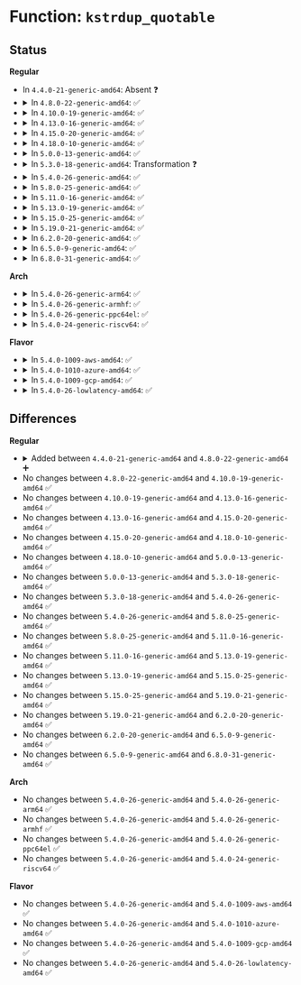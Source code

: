 # Function: <code>kstrdup_quotable</code>

## Status
<b>Regular</b>
<ul>
<li>
In <code>4.4.0-21-generic-amd64</code>: Absent ❓
</li>
<li>
<details>
<summary>In <code>4.8.0-22-generic-amd64</code>: ✅</summary>

```c
char * kstrdup_quotable(const char * src, gfp_t gfp)
```

```json
{
  "name": "kstrdup_quotable",
  "collision_type": "Unique Global",
  "inline_type": "No",
  "funcs": [
    {
      "addr": 18446744071583337584,
      "name": "kstrdup_quotable",
      "external": true,
      "loc": "lib/string_helpers.c:546",
      "file": "lib/string_helpers.c",
      "inline": "seen, unknown",
      "caller_inline": [],
      "caller_func": [
        "lib/string_helpers.c:kstrdup_quotable_cmdline"
      ]
    }
  ],
  "symbols": [
    {
      "addr": 18446744071583337584,
      "name": "kstrdup_quotable",
      "section": ".text",
      "bind": "STB_GLOBAL",
      "size": 221
    }
  ]
}
```
</details>
</li>
<li>
<details>
<summary>In <code>4.10.0-19-generic-amd64</code>: ✅</summary>

```c
char * kstrdup_quotable(const char * src, gfp_t gfp)
```

```json
{
  "name": "kstrdup_quotable",
  "collision_type": "Unique Global",
  "inline_type": "No",
  "funcs": [
    {
      "addr": 18446744071583463008,
      "name": "kstrdup_quotable",
      "external": true,
      "loc": "lib/string_helpers.c:546",
      "file": "lib/string_helpers.c",
      "inline": "seen, unknown",
      "caller_inline": [],
      "caller_func": [
        "lib/string_helpers.c:kstrdup_quotable_cmdline"
      ]
    }
  ],
  "symbols": [
    {
      "addr": 18446744071583463008,
      "name": "kstrdup_quotable",
      "section": ".text",
      "bind": "STB_GLOBAL",
      "size": 221
    }
  ]
}
```
</details>
</li>
<li>
<details>
<summary>In <code>4.13.0-16-generic-amd64</code>: ✅</summary>

```c
char * kstrdup_quotable(const char * src, gfp_t gfp)
```

```json
{
  "name": "kstrdup_quotable",
  "collision_type": "Unique Global",
  "inline_type": "No",
  "funcs": [
    {
      "addr": 18446744071583485280,
      "name": "kstrdup_quotable",
      "external": true,
      "loc": "lib/string_helpers.c:546",
      "file": "lib/string_helpers.c",
      "inline": "seen, unknown",
      "caller_inline": [],
      "caller_func": [
        "lib/string_helpers.c:kstrdup_quotable_cmdline"
      ]
    }
  ],
  "symbols": [
    {
      "addr": 18446744071583485280,
      "name": "kstrdup_quotable",
      "section": ".text",
      "bind": "STB_GLOBAL",
      "size": 207
    }
  ]
}
```
</details>
</li>
<li>
<details>
<summary>In <code>4.15.0-20-generic-amd64</code>: ✅</summary>

```c
char * kstrdup_quotable(const char * src, gfp_t gfp)
```

```json
{
  "name": "kstrdup_quotable",
  "collision_type": "Unique Global",
  "inline_type": "No",
  "funcs": [
    {
      "addr": 18446744071583666320,
      "name": "kstrdup_quotable",
      "external": true,
      "loc": "lib/string_helpers.c:546",
      "file": "lib/string_helpers.c",
      "inline": "seen, unknown",
      "caller_inline": [],
      "caller_func": [
        "lib/string_helpers.c:kstrdup_quotable_cmdline"
      ]
    }
  ],
  "symbols": [
    {
      "addr": 18446744071583666320,
      "name": "kstrdup_quotable",
      "section": ".text",
      "bind": "STB_GLOBAL",
      "size": 207
    }
  ]
}
```
</details>
</li>
<li>
<details>
<summary>In <code>4.18.0-10-generic-amd64</code>: ✅</summary>

```c
char * kstrdup_quotable(const char * src, gfp_t gfp)
```

```json
{
  "name": "kstrdup_quotable",
  "collision_type": "Unique Global",
  "inline_type": "No",
  "funcs": [
    {
      "addr": 18446744071583884176,
      "name": "kstrdup_quotable",
      "external": true,
      "loc": "lib/string_helpers.c:546",
      "file": "lib/string_helpers.c",
      "inline": "seen, unknown",
      "caller_inline": [],
      "caller_func": [
        "lib/string_helpers.c:kstrdup_quotable_cmdline"
      ]
    }
  ],
  "symbols": [
    {
      "addr": 18446744071583884176,
      "name": "kstrdup_quotable",
      "section": ".text",
      "bind": "STB_GLOBAL",
      "size": 207
    }
  ]
}
```
</details>
</li>
<li>
<details>
<summary>In <code>5.0.0-13-generic-amd64</code>: ✅</summary>

```c
char * kstrdup_quotable(const char * src, gfp_t gfp)
```

```json
{
  "name": "kstrdup_quotable",
  "collision_type": "Unique Global",
  "inline_type": "No",
  "funcs": [
    {
      "addr": 18446744071583968384,
      "name": "kstrdup_quotable",
      "external": true,
      "loc": "lib/string_helpers.c:546",
      "file": "lib/string_helpers.c",
      "inline": "seen, unknown",
      "caller_inline": [],
      "caller_func": [
        "lib/string_helpers.c:kstrdup_quotable_cmdline"
      ]
    }
  ],
  "symbols": [
    {
      "addr": 18446744071583968384,
      "name": "kstrdup_quotable",
      "section": ".text",
      "bind": "STB_GLOBAL",
      "size": 207
    }
  ]
}
```
</details>
</li>
<li>
<details>
<summary>In <code>5.3.0-18-generic-amd64</code>: Transformation ❓</summary>

```c
char * kstrdup_quotable(const char * src, gfp_t gfp)
```

```json
{
  "name": "kstrdup_quotable",
  "collision_type": "Unique Global",
  "inline_type": "No",
  "funcs": [
    {
      "addr": 0,
      "name": "kstrdup_quotable",
      "external": true,
      "loc": "lib/string_helpers.c:569",
      "file": "lib/string_helpers.c",
      "inline": "seen, unknown",
      "caller_inline": [],
      "caller_func": [
        "lib/string_helpers.c:kstrdup_quotable_cmdline"
      ]
    }
  ],
  "symbols": [
    {
      "addr": 18446744071584150059,
      "name": "kstrdup_quotable.cold",
      "section": ".text",
      "bind": "STB_LOCAL",
      "size": 19
    },
    {
      "addr": 18446744071584149488,
      "name": "kstrdup_quotable",
      "section": ".text",
      "bind": "STB_GLOBAL",
      "size": 211
    }
  ]
}
```
</details>
</li>
<li>
<details>
<summary>In <code>5.4.0-26-generic-amd64</code>: ✅</summary>

```c
char * kstrdup_quotable(const char * src, gfp_t gfp)
```

```json
{
  "name": "kstrdup_quotable",
  "collision_type": "Unique Global",
  "inline_type": "No",
  "funcs": [
    {
      "addr": 18446744071584272112,
      "name": "kstrdup_quotable",
      "external": true,
      "loc": "lib/string_helpers.c:569",
      "file": "lib/string_helpers.c",
      "inline": "seen, unknown",
      "caller_inline": [],
      "caller_func": [
        "lib/string_helpers.c:kstrdup_quotable_cmdline"
      ]
    }
  ],
  "symbols": [
    {
      "addr": 18446744071584272112,
      "name": "kstrdup_quotable",
      "section": ".text",
      "bind": "STB_GLOBAL",
      "size": 211
    }
  ]
}
```
</details>
</li>
<li>
<details>
<summary>In <code>5.8.0-25-generic-amd64</code>: ✅</summary>

```c
char * kstrdup_quotable(const char * src, gfp_t gfp)
```

```json
{
  "name": "kstrdup_quotable",
  "collision_type": "Unique Global",
  "inline_type": "No",
  "funcs": [
    {
      "addr": 18446744071584680880,
      "name": "kstrdup_quotable",
      "external": true,
      "loc": "lib/string_helpers.c:569",
      "file": "lib/string_helpers.c",
      "inline": "seen, unknown",
      "caller_inline": [],
      "caller_func": [
        "lib/string_helpers.c:kstrdup_quotable_file",
        "lib/string_helpers.c:kstrdup_quotable_cmdline"
      ]
    }
  ],
  "symbols": [
    {
      "addr": 18446744071584680880,
      "name": "kstrdup_quotable",
      "section": ".text",
      "bind": "STB_GLOBAL",
      "size": 280
    }
  ]
}
```
</details>
</li>
<li>
<details>
<summary>In <code>5.11.0-16-generic-amd64</code>: ✅</summary>

```c
char * kstrdup_quotable(const char * src, gfp_t gfp)
```

```json
{
  "name": "kstrdup_quotable",
  "collision_type": "Unique Global",
  "inline_type": "No",
  "funcs": [
    {
      "addr": 18446744071584798544,
      "name": "kstrdup_quotable",
      "external": true,
      "loc": "lib/string_helpers.c:569",
      "file": "lib/string_helpers.c",
      "inline": "seen, unknown",
      "caller_inline": [],
      "caller_func": [
        "lib/string_helpers.c:kstrdup_quotable_file",
        "lib/string_helpers.c:kstrdup_quotable_cmdline"
      ]
    }
  ],
  "symbols": [
    {
      "addr": 18446744071584798544,
      "name": "kstrdup_quotable",
      "section": ".text",
      "bind": "STB_GLOBAL",
      "size": 280
    }
  ]
}
```
</details>
</li>
<li>
<details>
<summary>In <code>5.13.0-19-generic-amd64</code>: ✅</summary>

```c
char * kstrdup_quotable(const char * src, gfp_t gfp)
```

```json
{
  "name": "kstrdup_quotable",
  "collision_type": "Unique Global",
  "inline_type": "No",
  "funcs": [
    {
      "addr": 18446744071584842736,
      "name": "kstrdup_quotable",
      "external": true,
      "loc": "lib/string_helpers.c:569",
      "file": "lib/string_helpers.c",
      "inline": "seen, unknown",
      "caller_inline": [],
      "caller_func": [
        "lib/string_helpers.c:kstrdup_quotable_file",
        "lib/string_helpers.c:kstrdup_quotable_cmdline"
      ]
    }
  ],
  "symbols": [
    {
      "addr": 18446744071584842736,
      "name": "kstrdup_quotable",
      "section": ".text",
      "bind": "STB_GLOBAL",
      "size": 280
    }
  ]
}
```
</details>
</li>
<li>
<details>
<summary>In <code>5.15.0-25-generic-amd64</code>: ✅</summary>

```c
char * kstrdup_quotable(const char * src, gfp_t gfp)
```

```json
{
  "name": "kstrdup_quotable",
  "collision_type": "Unique Global",
  "inline_type": "No",
  "funcs": [
    {
      "addr": 18446744071585262560,
      "name": "kstrdup_quotable",
      "external": true,
      "loc": "lib/string_helpers.c:593",
      "file": "lib/string_helpers.c",
      "inline": "seen, unknown",
      "caller_inline": [],
      "caller_func": [
        "lib/string_helpers.c:kstrdup_quotable_file",
        "lib/string_helpers.c:kstrdup_quotable_cmdline"
      ]
    }
  ],
  "symbols": [
    {
      "addr": 18446744071585262560,
      "name": "kstrdup_quotable",
      "section": ".text",
      "bind": "STB_GLOBAL",
      "size": 209
    }
  ]
}
```
</details>
</li>
<li>
<details>
<summary>In <code>5.19.0-21-generic-amd64</code>: ✅</summary>

```c
char * kstrdup_quotable(const char * src, gfp_t gfp)
```

```json
{
  "name": "kstrdup_quotable",
  "collision_type": "Unique Global",
  "inline_type": "No",
  "funcs": [
    {
      "addr": 18446744071586106224,
      "name": "kstrdup_quotable",
      "external": true,
      "loc": "lib/string_helpers.c:594",
      "file": "lib/string_helpers.c",
      "inline": "seen, unknown",
      "caller_inline": [],
      "caller_func": [
        "lib/string_helpers.c:kstrdup_quotable_file",
        "lib/string_helpers.c:kstrdup_quotable_cmdline"
      ]
    }
  ],
  "symbols": [
    {
      "addr": 18446744071586106224,
      "name": "kstrdup_quotable",
      "section": ".text",
      "bind": "STB_GLOBAL",
      "size": 226
    }
  ]
}
```
</details>
</li>
<li>
<details>
<summary>In <code>6.2.0-20-generic-amd64</code>: ✅</summary>

```c
char * kstrdup_quotable(const char * src, gfp_t gfp)
```

```json
{
  "name": "kstrdup_quotable",
  "collision_type": "Unique Global",
  "inline_type": "No",
  "funcs": [
    {
      "addr": 18446744071587091552,
      "name": "kstrdup_quotable",
      "external": true,
      "loc": "lib/string_helpers.c:638",
      "file": "lib/string_helpers.c",
      "inline": "seen, unknown",
      "caller_inline": [],
      "caller_func": [
        "lib/string_helpers.c:kstrdup_quotable_file",
        "lib/string_helpers.c:kstrdup_quotable_cmdline"
      ]
    }
  ],
  "symbols": [
    {
      "addr": 18446744071587091552,
      "name": "kstrdup_quotable",
      "section": ".text",
      "bind": "STB_GLOBAL",
      "size": 226
    }
  ]
}
```
</details>
</li>
<li>
<details>
<summary>In <code>6.5.0-9-generic-amd64</code>: ✅</summary>

```c
char * kstrdup_quotable(const char * src, gfp_t gfp)
```

```json
{
  "name": "kstrdup_quotable",
  "collision_type": "Unique Global",
  "inline_type": "No",
  "funcs": [
    {
      "addr": 18446744071587351664,
      "name": "kstrdup_quotable",
      "external": true,
      "loc": "lib/string_helpers.c:638",
      "file": "lib/string_helpers.c",
      "inline": "seen, unknown",
      "caller_inline": [],
      "caller_func": [
        "lib/string_helpers.c:kstrdup_quotable_file",
        "lib/string_helpers.c:kstrdup_quotable_cmdline"
      ]
    }
  ],
  "symbols": [
    {
      "addr": 18446744071587351664,
      "name": "kstrdup_quotable",
      "section": ".text",
      "bind": "STB_GLOBAL",
      "size": 226
    }
  ]
}
```
</details>
</li>
<li>
<details>
<summary>In <code>6.8.0-31-generic-amd64</code>: ✅</summary>

```c
char * kstrdup_quotable(const char * src, gfp_t gfp)
```

```json
{
  "name": "kstrdup_quotable",
  "collision_type": "Unique Global",
  "inline_type": "No",
  "funcs": [
    {
      "addr": 18446744071587637888,
      "name": "kstrdup_quotable",
      "external": true,
      "loc": "lib/string_helpers.c:640",
      "file": "lib/string_helpers.c",
      "inline": "seen, unknown",
      "caller_inline": [],
      "caller_func": [
        "lib/string_helpers.c:kstrdup_quotable_file",
        "lib/string_helpers.c:kstrdup_quotable_cmdline"
      ]
    }
  ],
  "symbols": [
    {
      "addr": 18446744071587637888,
      "name": "kstrdup_quotable",
      "section": ".text",
      "bind": "STB_GLOBAL",
      "size": 226
    }
  ]
}
```
</details>
</li>
</ul>
<b>Arch</b>
<ul>
<li>
<details>
<summary>In <code>5.4.0-26-generic-arm64</code>: ✅</summary>

```c
char * kstrdup_quotable(const char * src, gfp_t gfp)
```

```json
{
  "name": "kstrdup_quotable",
  "collision_type": "Unique Global",
  "inline_type": "No",
  "funcs": [
    {
      "addr": 18446603336496156760,
      "name": "kstrdup_quotable",
      "external": true,
      "loc": "lib/string_helpers.c:569",
      "file": "lib/string_helpers.c",
      "inline": "seen, unknown",
      "caller_inline": [],
      "caller_func": [
        "lib/string_helpers.c:kstrdup_quotable_cmdline"
      ]
    }
  ],
  "symbols": [
    {
      "addr": 18446603336496156760,
      "name": "kstrdup_quotable",
      "section": ".text",
      "bind": "STB_GLOBAL",
      "size": 248
    }
  ]
}
```
</details>
</li>
<li>
<details>
<summary>In <code>5.4.0-26-generic-armhf</code>: ✅</summary>

```c
char * kstrdup_quotable(const char * src, gfp_t gfp)
```

```json
{
  "name": "kstrdup_quotable",
  "collision_type": "Unique Global",
  "inline_type": "No",
  "funcs": [
    {
      "addr": 3229476600,
      "name": "kstrdup_quotable",
      "external": true,
      "loc": "lib/string_helpers.c:569",
      "file": "lib/string_helpers.c",
      "inline": "seen, unknown",
      "caller_inline": [],
      "caller_func": [
        "lib/string_helpers.c:kstrdup_quotable_cmdline"
      ]
    }
  ],
  "symbols": [
    {
      "addr": 3229476600,
      "name": "kstrdup_quotable",
      "section": ".text",
      "bind": "STB_GLOBAL",
      "size": 272
    }
  ]
}
```
</details>
</li>
<li>
<details>
<summary>In <code>5.4.0-26-generic-ppc64el</code>: ✅</summary>

```c
char * kstrdup_quotable(const char * src, gfp_t gfp)
```

```json
{
  "name": "kstrdup_quotable",
  "collision_type": "Unique Global",
  "inline_type": "No",
  "funcs": [
    {
      "addr": 13835058055290419200,
      "name": "kstrdup_quotable",
      "external": true,
      "loc": "lib/string_helpers.c:569",
      "file": "lib/string_helpers.c",
      "inline": "seen, unknown",
      "caller_inline": [],
      "caller_func": [
        "lib/string_helpers.c:kstrdup_quotable_cmdline"
      ]
    }
  ],
  "symbols": [
    {
      "addr": 13835058055290419200,
      "name": "kstrdup_quotable",
      "section": ".text",
      "bind": "STB_GLOBAL",
      "size": 324
    }
  ]
}
```
</details>
</li>
<li>
<details>
<summary>In <code>5.4.0-24-generic-riscv64</code>: ✅</summary>

```c
char * kstrdup_quotable(const char * src, gfp_t gfp)
```

```json
{
  "name": "kstrdup_quotable",
  "collision_type": "Unique Global",
  "inline_type": "No",
  "funcs": [
    {
      "addr": 18446743936275209418,
      "name": "kstrdup_quotable",
      "external": true,
      "loc": "lib/string_helpers.c:569",
      "file": "lib/string_helpers.c",
      "inline": "seen, unknown",
      "caller_inline": [],
      "caller_func": [
        "lib/string_helpers.c:kstrdup_quotable_cmdline"
      ]
    }
  ],
  "symbols": [
    {
      "addr": 18446743936275209418,
      "name": "kstrdup_quotable",
      "section": ".text",
      "bind": "STB_GLOBAL",
      "size": 156
    }
  ]
}
```
</details>
</li>
</ul>
<b>Flavor</b>
<ul>
<li>
<details>
<summary>In <code>5.4.0-1009-aws-amd64</code>: ✅</summary>

```c
char * kstrdup_quotable(const char * src, gfp_t gfp)
```

```json
{
  "name": "kstrdup_quotable",
  "collision_type": "Unique Global",
  "inline_type": "No",
  "funcs": [
    {
      "addr": 18446744071584240848,
      "name": "kstrdup_quotable",
      "external": true,
      "loc": "lib/string_helpers.c:569",
      "file": "lib/string_helpers.c",
      "inline": "seen, unknown",
      "caller_inline": [],
      "caller_func": [
        "lib/string_helpers.c:kstrdup_quotable_cmdline"
      ]
    }
  ],
  "symbols": [
    {
      "addr": 18446744071584240848,
      "name": "kstrdup_quotable",
      "section": ".text",
      "bind": "STB_GLOBAL",
      "size": 211
    }
  ]
}
```
</details>
</li>
<li>
<details>
<summary>In <code>5.4.0-1010-azure-amd64</code>: ✅</summary>

```c
char * kstrdup_quotable(const char * src, gfp_t gfp)
```

```json
{
  "name": "kstrdup_quotable",
  "collision_type": "Unique Global",
  "inline_type": "No",
  "funcs": [
    {
      "addr": 18446744071584176048,
      "name": "kstrdup_quotable",
      "external": true,
      "loc": "lib/string_helpers.c:569",
      "file": "lib/string_helpers.c",
      "inline": "seen, unknown",
      "caller_inline": [],
      "caller_func": [
        "lib/string_helpers.c:kstrdup_quotable_cmdline"
      ]
    }
  ],
  "symbols": [
    {
      "addr": 18446744071584176048,
      "name": "kstrdup_quotable",
      "section": ".text",
      "bind": "STB_GLOBAL",
      "size": 211
    }
  ]
}
```
</details>
</li>
<li>
<details>
<summary>In <code>5.4.0-1009-gcp-amd64</code>: ✅</summary>

```c
char * kstrdup_quotable(const char * src, gfp_t gfp)
```

```json
{
  "name": "kstrdup_quotable",
  "collision_type": "Unique Global",
  "inline_type": "No",
  "funcs": [
    {
      "addr": 18446744071584224608,
      "name": "kstrdup_quotable",
      "external": true,
      "loc": "lib/string_helpers.c:569",
      "file": "lib/string_helpers.c",
      "inline": "seen, unknown",
      "caller_inline": [],
      "caller_func": [
        "lib/string_helpers.c:kstrdup_quotable_cmdline"
      ]
    }
  ],
  "symbols": [
    {
      "addr": 18446744071584224608,
      "name": "kstrdup_quotable",
      "section": ".text",
      "bind": "STB_GLOBAL",
      "size": 211
    }
  ]
}
```
</details>
</li>
<li>
<details>
<summary>In <code>5.4.0-26-lowlatency-amd64</code>: ✅</summary>

```c
char * kstrdup_quotable(const char * src, gfp_t gfp)
```

```json
{
  "name": "kstrdup_quotable",
  "collision_type": "Unique Global",
  "inline_type": "No",
  "funcs": [
    {
      "addr": 18446744071584329440,
      "name": "kstrdup_quotable",
      "external": true,
      "loc": "lib/string_helpers.c:569",
      "file": "lib/string_helpers.c",
      "inline": "seen, unknown",
      "caller_inline": [],
      "caller_func": [
        "lib/string_helpers.c:kstrdup_quotable_cmdline"
      ]
    }
  ],
  "symbols": [
    {
      "addr": 18446744071584329440,
      "name": "kstrdup_quotable",
      "section": ".text",
      "bind": "STB_GLOBAL",
      "size": 211
    }
  ]
}
```
</details>
</li>
</ul>

## Differences
<b>Regular</b>
<ul>
<li>
<details>
<summary>Added between <code>4.4.0-21-generic-amd64</code> and <code>4.8.0-22-generic-amd64</code> ➕</summary>

```c
char * kstrdup_quotable(const char * src, gfp_t gfp)
```
</details>
</li>
<li>
No changes between <code>4.8.0-22-generic-amd64</code> and <code>4.10.0-19-generic-amd64</code> ✅
</li>
<li>
No changes between <code>4.10.0-19-generic-amd64</code> and <code>4.13.0-16-generic-amd64</code> ✅
</li>
<li>
No changes between <code>4.13.0-16-generic-amd64</code> and <code>4.15.0-20-generic-amd64</code> ✅
</li>
<li>
No changes between <code>4.15.0-20-generic-amd64</code> and <code>4.18.0-10-generic-amd64</code> ✅
</li>
<li>
No changes between <code>4.18.0-10-generic-amd64</code> and <code>5.0.0-13-generic-amd64</code> ✅
</li>
<li>
No changes between <code>5.0.0-13-generic-amd64</code> and <code>5.3.0-18-generic-amd64</code> ✅
</li>
<li>
No changes between <code>5.3.0-18-generic-amd64</code> and <code>5.4.0-26-generic-amd64</code> ✅
</li>
<li>
No changes between <code>5.4.0-26-generic-amd64</code> and <code>5.8.0-25-generic-amd64</code> ✅
</li>
<li>
No changes between <code>5.8.0-25-generic-amd64</code> and <code>5.11.0-16-generic-amd64</code> ✅
</li>
<li>
No changes between <code>5.11.0-16-generic-amd64</code> and <code>5.13.0-19-generic-amd64</code> ✅
</li>
<li>
No changes between <code>5.13.0-19-generic-amd64</code> and <code>5.15.0-25-generic-amd64</code> ✅
</li>
<li>
No changes between <code>5.15.0-25-generic-amd64</code> and <code>5.19.0-21-generic-amd64</code> ✅
</li>
<li>
No changes between <code>5.19.0-21-generic-amd64</code> and <code>6.2.0-20-generic-amd64</code> ✅
</li>
<li>
No changes between <code>6.2.0-20-generic-amd64</code> and <code>6.5.0-9-generic-amd64</code> ✅
</li>
<li>
No changes between <code>6.5.0-9-generic-amd64</code> and <code>6.8.0-31-generic-amd64</code> ✅
</li>
</ul>
<b>Arch</b>
<ul>
<li>
No changes between <code>5.4.0-26-generic-amd64</code> and <code>5.4.0-26-generic-arm64</code> ✅
</li>
<li>
No changes between <code>5.4.0-26-generic-amd64</code> and <code>5.4.0-26-generic-armhf</code> ✅
</li>
<li>
No changes between <code>5.4.0-26-generic-amd64</code> and <code>5.4.0-26-generic-ppc64el</code> ✅
</li>
<li>
No changes between <code>5.4.0-26-generic-amd64</code> and <code>5.4.0-24-generic-riscv64</code> ✅
</li>
</ul>
<b>Flavor</b>
<ul>
<li>
No changes between <code>5.4.0-26-generic-amd64</code> and <code>5.4.0-1009-aws-amd64</code> ✅
</li>
<li>
No changes between <code>5.4.0-26-generic-amd64</code> and <code>5.4.0-1010-azure-amd64</code> ✅
</li>
<li>
No changes between <code>5.4.0-26-generic-amd64</code> and <code>5.4.0-1009-gcp-amd64</code> ✅
</li>
<li>
No changes between <code>5.4.0-26-generic-amd64</code> and <code>5.4.0-26-lowlatency-amd64</code> ✅
</li>
</ul>
